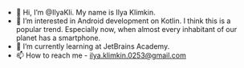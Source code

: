 - 👋 Hi, I’m @IlyaKli. My name is Ilya Klimkin.
- 👀 I’m interested in Android development on Kotlin.
I think this is a popular trend.
Especially now, when almost every inhabitant of our planet has a smartphone.
- 🌱 I’m currently learning at JetBrains Academy.
- 📫 How to reach me - ilya.klimkin.0253@gmail.com
